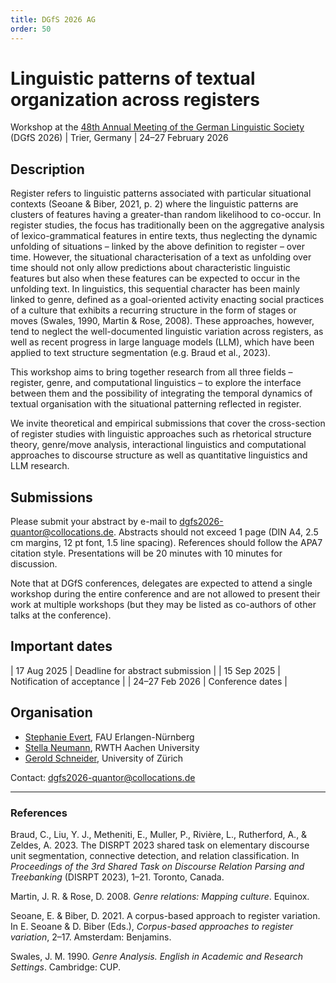 ```yaml
---
title: DGfS 2026 AG
order: 50
---
```


# Linguistic patterns of textual organization across registers

Workshop at the [48th Annual Meeting of the German Linguistic Society](https://dgfs2026.uni-trier.de/) (DGfS 2026) \| Trier, Germany \| 24–27 February 2026


## Description

Register refers to linguistic patterns associated with particular situational contexts (Seoane & Biber, 2021, p. 2) where the linguistic patterns are clusters of features having a greater-than random likelihood to co-occur. In register studies, the focus has traditionally been on the aggregative analysis of lexico-grammatical features in entire texts, thus neglecting the dynamic unfolding of situations – linked by the above definition to register – over time. However, the situational characterisation of a text as unfolding over time should not only allow predictions about characteristic linguistic features but also when these features can be expected to occur in the unfolding text. In linguistics, this sequential character has been mainly linked to genre, defined as a goal-oriented activity enacting social practices of a culture that exhibits a recurring structure in the form of stages or moves (Swales, 1990, Martin & Rose, 2008). These approaches, however, tend to neglect the well-documented linguistic variation across registers, as well as recent progress in large language models (LLM), which have been applied to text structure segmentation (e.g. Braud et al., 2023).

This workshop aims to bring together research from all three fields – register, genre, and computational linguistics – to explore the interface between them and the possibility of integrating the temporal dynamics of textual organisation with the situational patterning reflected in register. 

We invite theoretical and empirical submissions that cover the cross-section of register studies with linguistic approaches such as rhetorical structure theory, genre/move analysis, interactional linguistics and computational approaches to discourse structure as well as quantitative linguistics and LLM research. 

## Submissions

Please submit your abstract by e-mail to [dgfs2026-quantor@collocations.de](mailto:dgfs2026-quantor@collocations.de). Abstracts should not exceed 1 page (DIN A4, 2.5 cm margins, 12 pt font, 1.5 line spacing). References should follow the APA7 citation style. Presentations will be 20 minutes with 10 minutes for discussion.

Note that at DGfS conferences, delegates are expected to attend a single workshop during the entire conference and are not allowed to present their work at multiple workshops (but they may be listed as co-authors of other talks at the conference).

## Important dates

| 17 Aug 2025 | Deadline for abstract submission |
| 15 Sep 2025 | Notification of acceptance |
| 24–27 Feb 2026 | Conference dates |


## Organisation

- [Stephanie Evert](https://www.stephanie-evert.de/), FAU Erlangen-Nürnberg
- [Stella Neumann](https://www.anglistik.rwth-aachen.de/cms/anglistik/anglistik-amerikanistik/anglistische-sprachwissenschaft/~gcge/univ-prof-dr-stella-neumann/), RWTH Aachen University
- [Gerold Schneider](https://www.cl.uzh.ch/de/about-us/people/team/compling/gschneid.html), University of Zürich

Contact: [dgfs2026-quantor@collocations.de](mailto:dgfs2026-quantor@collocations.de)

---

### References

Braud, C., Liu, Y. J., Metheniti, E., Muller, P., Rivière, L., Rutherford, A., & Zeldes, A. 2023. The DISRPT 2023 shared task on elementary discourse unit segmentation, connective detection, and relation classification. In _Proceedings of the 3rd Shared Task on Discourse Relation Parsing and Treebanking_ (DISRPT 2023), 1–21. Toronto, Canada.

Martin, J. R. & Rose, D. 2008. _Genre relations: Mapping culture_. Equinox.

Seoane, E. & Biber, D. 2021. A corpus-based approach to register variation. In E. Seoane & D. Biber (Eds.), _Corpus-based approaches to register variation_, 2–17. Amsterdam: Benjamins.

Swales, J. M. 1990. _Genre Analysis. English in Academic and Research Settings_. Cambridge: CUP. 

